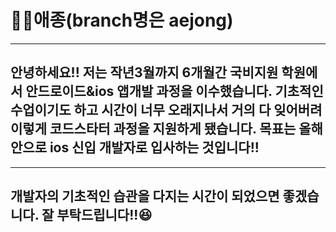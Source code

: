 # 🙋‍♂️애종(branch명은 aejong)
---
## 안녕하세요!! 저는 작년3월까지 6개월간 국비지원 학원에서 안드로이드&ios 앱개발 과정을 이수했습니다. 기초적인 수업이기도 하고 시간이 너무 오래지나서 거의 다 잊어버려 이렇게 코드스타터 과정을 지원하게 됐습니다. 목표는 올해 안으로 ios 신입 개발자로 입사하는 것입니다!!
---
## 개발자의 기초적인 습관을 다지는 시간이 되었으면 좋겠습니다. 잘 부탁드립니다!!😆

